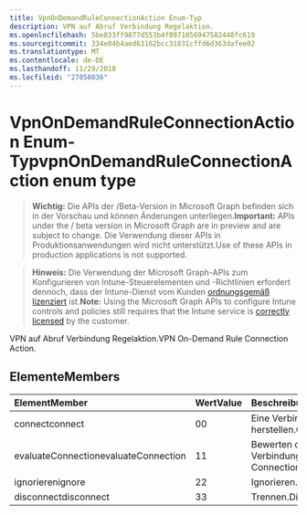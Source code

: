 ```yaml
---
title: VpnOnDemandRuleConnectionAction Enum-Typ
description: VPN auf Abruf Verbindung Regelaktion.
ms.openlocfilehash: 5be833ff9877d553b4f0971056947582448fc619
ms.sourcegitcommit: 334e84b4aed63162bcc31831cffd6d363dafee02
ms.translationtype: MT
ms.contentlocale: de-DE
ms.lasthandoff: 11/29/2018
ms.locfileid: "27058036"
---
```

# <a name="vpnondemandruleconnectionaction-enum-type"></a><span data-ttu-id="9e185-103">VpnOnDemandRuleConnectionAction Enum-Typ</span><span class="sxs-lookup"><span data-stu-id="9e185-103">vpnOnDemandRuleConnectionAction enum type</span></span>

> <span data-ttu-id="9e185-104">**Wichtig:** Die APIs der /Beta-Version in Microsoft Graph befinden sich in der Vorschau und können Änderungen unterliegen.</span><span class="sxs-lookup"><span data-stu-id="9e185-104">**Important:** APIs under the / beta version in Microsoft Graph are in preview and are subject to change.</span></span> <span data-ttu-id="9e185-105">Die Verwendung dieser APIs in Produktionsanwendungen wird nicht unterstützt.</span><span class="sxs-lookup"><span data-stu-id="9e185-105">Use of these APIs in production applications is not supported.</span></span>

> <span data-ttu-id="9e185-106">**Hinweis:** Die Verwendung der Microsoft Graph-APIs zum Konfigurieren von Intune-Steuerelementen und -Richtlinien erfordert dennoch, dass der Intune-Dienst vom Kunden [ordnungsgemäß lizenziert](https://go.microsoft.com/fwlink/?linkid=839381) ist.</span><span class="sxs-lookup"><span data-stu-id="9e185-106">**Note:** Using the Microsoft Graph APIs to configure Intune controls and policies still requires that the Intune service is [correctly licensed](https://go.microsoft.com/fwlink/?linkid=839381) by the customer.</span></span>

<span data-ttu-id="9e185-107">VPN auf Abruf Verbindung Regelaktion.</span><span class="sxs-lookup"><span data-stu-id="9e185-107">VPN On-Demand Rule Connection Action.</span></span>
## <a name="members"></a><span data-ttu-id="9e185-108">Elemente</span><span class="sxs-lookup"><span data-stu-id="9e185-108">Members</span></span>
|<span data-ttu-id="9e185-109">Element</span><span class="sxs-lookup"><span data-stu-id="9e185-109">Member</span></span>|<span data-ttu-id="9e185-110">Wert</span><span class="sxs-lookup"><span data-stu-id="9e185-110">Value</span></span>|<span data-ttu-id="9e185-111">Beschreibung</span><span class="sxs-lookup"><span data-stu-id="9e185-111">Description</span></span>|
|:---|:---|:---|
|<span data-ttu-id="9e185-112">connect</span><span class="sxs-lookup"><span data-stu-id="9e185-112">connect</span></span>|<span data-ttu-id="9e185-113">0</span><span class="sxs-lookup"><span data-stu-id="9e185-113">0</span></span>|<span data-ttu-id="9e185-114">Eine Verbindung herstellen.</span><span class="sxs-lookup"><span data-stu-id="9e185-114">Connect.</span></span>|
|<span data-ttu-id="9e185-115">evaluateConnection</span><span class="sxs-lookup"><span data-stu-id="9e185-115">evaluateConnection</span></span>|<span data-ttu-id="9e185-116">1</span><span class="sxs-lookup"><span data-stu-id="9e185-116">1</span></span>|<span data-ttu-id="9e185-117">Bewerten der Verbindung.</span><span class="sxs-lookup"><span data-stu-id="9e185-117">Evaluate Connection.</span></span>|
|<span data-ttu-id="9e185-118">ignorieren</span><span class="sxs-lookup"><span data-stu-id="9e185-118">ignore</span></span>|<span data-ttu-id="9e185-119">2</span><span class="sxs-lookup"><span data-stu-id="9e185-119">2</span></span>|<span data-ttu-id="9e185-120">Ignorieren.</span><span class="sxs-lookup"><span data-stu-id="9e185-120">Ignore.</span></span>|
|<span data-ttu-id="9e185-121">disconnect</span><span class="sxs-lookup"><span data-stu-id="9e185-121">disconnect</span></span>|<span data-ttu-id="9e185-122">3</span><span class="sxs-lookup"><span data-stu-id="9e185-122">3</span></span>|<span data-ttu-id="9e185-123">Trennen.</span><span class="sxs-lookup"><span data-stu-id="9e185-123">Disconnect.</span></span>|






